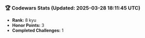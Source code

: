 ### 🏆 Codewars Stats (Updated: 2025-03-28 18:11:45 UTC)

- **Rank:** 8 kyu
- **Honor Points:** 3
- **Completed Challenges:** 1
